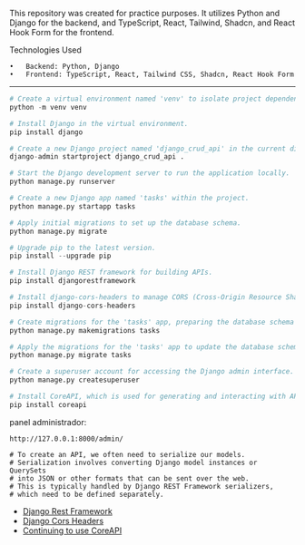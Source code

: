 
This repository was created for practice purposes. It utilizes Python and Django for the backend, and TypeScript, React, Tailwind, Shadcn, and React Hook Form for the frontend.

Technologies Used

	•	Backend: Python, Django
	•	Frontend: TypeScript, React, Tailwind CSS, Shadcn, React Hook Form



-------

```py
# Create a virtual environment named 'venv' to isolate project dependencies.
python -m venv venv

# Install Django in the virtual environment.
pip install django

# Create a new Django project named 'django_crud_api' in the current directory.
django-admin startproject django_crud_api .

# Start the Django development server to run the application locally.
python manage.py runserver

# Create a new Django app named 'tasks' within the project.
python manage.py startapp tasks

# Apply initial migrations to set up the database schema.
python manage.py migrate

# Upgrade pip to the latest version.
pip install --upgrade pip

# Install Django REST framework for building APIs.
pip install djangorestframework

# Install django-cors-headers to manage CORS (Cross-Origin Resource Sharing) in your Django project.
pip install django-cors-headers

# Create migrations for the 'tasks' app, preparing the database schema based on the models.
python manage.py makemigrations tasks

# Apply the migrations for the 'tasks' app to update the database schema.
python manage.py migrate tasks

# Create a superuser account for accessing the Django admin interface.
python manage.py createsuperuser

# Install CoreAPI, which is used for generating and interacting with APIs in Django.
pip install coreapi
```

panel administrador:
```
http://127.0.0.1:8000/admin/
```

    # To create an API, we often need to serialize our models.
    # Serialization involves converting Django model instances or QuerySets
    # into JSON or other formats that can be sent over the web. 
    # This is typically handled by Django REST Framework serializers, 
    # which need to be defined separately.

- [Django Rest Framework](https://www.django-rest-framework.org/#installation)
- [Django Cors Headers](https://pypi.org/project/django-cors-headers/)
- [Continuing to use CoreAPI](https://www.django-rest-framework.org/community/3.10-announcement/)
